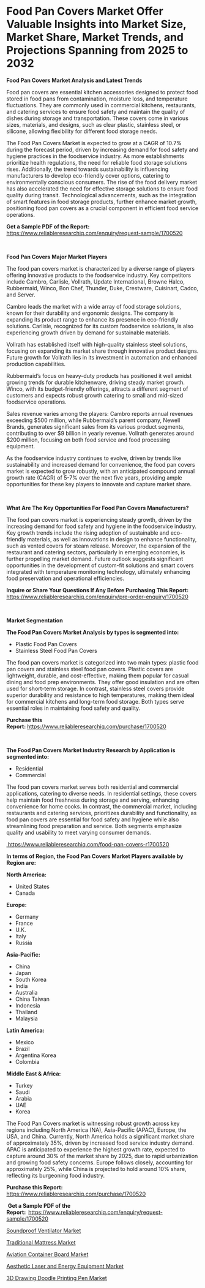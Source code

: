 <p><h1>Food Pan Covers Market Offer Valuable Insights into Market Size, Market Share, Market Trends, and Projections Spanning from 2025 to 2032</h1></p><p><strong>Food Pan Covers Market Analysis and Latest Trends</strong></p>
<p><p>Food pan covers are essential kitchen accessories designed to protect food stored in food pans from contamination, moisture loss, and temperature fluctuations. They are commonly used in commercial kitchens, restaurants, and catering services to ensure food safety and maintain the quality of dishes during storage and transportation. These covers come in various sizes, materials, and designs, such as clear plastic, stainless steel, or silicone, allowing flexibility for different food storage needs.</p><p>The Food Pan Covers Market is expected to grow at a CAGR of 10.7% during the forecast period, driven by increasing demand for food safety and hygiene practices in the foodservice industry. As more establishments prioritize health regulations, the need for reliable food storage solutions rises. Additionally, the trend towards sustainability is influencing manufacturers to develop eco-friendly cover options, catering to environmentally conscious consumers. The rise of the food delivery market has also accelerated the need for effective storage solutions to ensure food quality during transit. Technological advancements, such as the integration of smart features in food storage products, further enhance market growth, positioning food pan covers as a crucial component in efficient food service operations.</p></p>
<p><strong>Get a Sample PDF of the Report:&nbsp;</strong> <a href="https://www.reliableresearchiq.com/enquiry/request-sample/1700520?utm_campaign=3370&utm_medium=2&utm_source=Github&utm_content=ia&utm_term=05042025&utm_id=food-pan-covers">https://www.reliableresearchiq.com/enquiry/request-sample/1700520</a></p>
<p>&nbsp;</p>
<p><strong>Food Pan Covers Major Market Players</strong></p>
<p><p>The food pan covers market is characterized by a diverse range of players offering innovative products to the foodservice industry. Key competitors include Cambro, Carlisle, Vollrath, Update International, Browne Halco, Rubbermaid, Winco, Bon Chef, Thunder, Duke, Crestware, Cuisinart, Cadco, and Server. </p><p>Cambro leads the market with a wide array of food storage solutions, known for their durability and ergonomic designs. The company is expanding its product range to enhance its presence in eco-friendly solutions. Carlisle, recognized for its custom foodservice solutions, is also experiencing growth driven by demand for sustainable materials.</p><p>Vollrath has established itself with high-quality stainless steel solutions, focusing on expanding its market share through innovative product designs. Future growth for Vollrath lies in its investment in automation and enhanced production capabilities.</p><p>Rubbermaid’s focus on heavy-duty products has positioned it well amidst growing trends for durable kitchenware, driving steady market growth. Winco, with its budget-friendly offerings, attracts a different segment of customers and expects robust growth catering to small and mid-sized foodservice operations.</p><p>Sales revenue varies among the players: Cambro reports annual revenues exceeding $500 million, while Rubbermaid’s parent company, Newell Brands, generates significant sales from its various product segments, contributing to over $9 billion in yearly revenue. Vollrath generates around $200 million, focusing on both food service and food processing equipment.</p><p>As the foodservice industry continues to evolve, driven by trends like sustainability and increased demand for convenience, the food pan covers market is expected to grow robustly, with an anticipated compound annual growth rate (CAGR) of 5-7% over the next five years, providing ample opportunities for these key players to innovate and capture market share.</p></p>
<p>&nbsp;</p>
<p><strong>What Are The Key Opportunities For Food Pan Covers Manufacturers?</strong></p>
<p><p>The food pan covers market is experiencing steady growth, driven by the increasing demand for food safety and hygiene in the foodservice industry. Key growth trends include the rising adoption of sustainable and eco-friendly materials, as well as innovations in design to enhance functionality, such as vented covers for steam release. Moreover, the expansion of the restaurant and catering sectors, particularly in emerging economies, is further propelling market demand. Future outlook suggests significant opportunities in the development of custom-fit solutions and smart covers integrated with temperature monitoring technology, ultimately enhancing food preservation and operational efficiencies.</p></p>
<p><strong>Inquire or Share Your Questions If Any Before Purchasing This Report:</strong> <a href="https://www.reliableresearchiq.com/enquiry/pre-order-enquiry/1700520?utm_campaign=3370&utm_medium=2&utm_source=Github&utm_content=ia&utm_term=05042025&utm_id=food-pan-covers">https://www.reliableresearchiq.com/enquiry/pre-order-enquiry/1700520</a></p>
<p>&nbsp;</p>
<p><strong>Market Segmentation</strong></p>
<p><strong>The Food Pan Covers Market Analysis by types is segmented into:</strong></p>
<p><ul><li>Plastic Food Pan Covers</li><li>Stainless Steel Food Pan Covers</li></ul></p>
<p><p>The food pan covers market is categorized into two main types: plastic food pan covers and stainless steel food pan covers. Plastic covers are lightweight, durable, and cost-effective, making them popular for casual dining and food prep environments. They offer good insulation and are often used for short-term storage. In contrast, stainless steel covers provide superior durability and resistance to high temperatures, making them ideal for commercial kitchens and long-term food storage. Both types serve essential roles in maintaining food safety and quality.</p></p>
<p><strong>Purchase this Report:&nbsp;</strong><a href="https://www.reliableresearchiq.com/purchase/1700520?utm_campaign=3370&utm_medium=2&utm_source=Github&utm_content=ia&utm_term=05042025&utm_id=food-pan-covers">https://www.reliableresearchiq.com/purchase/1700520</a></p>
<p>&nbsp;</p>
<p><strong>The Food Pan Covers Market Industry Research by Application is segmented into:</strong></p>
<p><ul><li>Residential</li><li>Commercial</li></ul></p>
<p><p>The food pan covers market serves both residential and commercial applications, catering to diverse needs. In residential settings, these covers help maintain food freshness during storage and serving, enhancing convenience for home cooks. In contrast, the commercial market, including restaurants and catering services, prioritizes durability and functionality, as food pan covers are essential for food safety and hygiene while also streamlining food preparation and service. Both segments emphasize quality and usability to meet varying consumer demands.</p></p>
<p><a href="https://www.reliableresearchiq.com/food-pan-covers-r1700520?utm_campaign=3370&utm_medium=2&utm_source=Github&utm_content=ia&utm_term=05042025&utm_id=food-pan-covers">&nbsp;https://www.reliableresearchiq.com/food-pan-covers-r1700520</a></p>
<p><strong>In terms of Region, the Food Pan Covers Market Players available by Region are:</strong></p>
<p>
    <p> <strong> North America: </strong>
        <ul>
            <li>United States</li>
            <li>Canada</li>
        </ul>
        </p> 
    <p> <strong> Europe: </strong>
        <ul>
            <li>Germany</li>
            <li>France</li>
            <li>U.K.</li>
            <li>Italy</li>
            <li>Russia</li>
        </ul>
        </p> 
    <p> <strong> Asia-Pacific: </strong>
        <ul>
            <li>China</li>
            <li>Japan</li>
            <li>South Korea</li>
            <li>India</li>
            <li>Australia</li>
            <li>China Taiwan</li>
            <li>Indonesia</li>
            <li>Thailand</li>
            <li>Malaysia</li>
        </ul>
        </p> 
    <p> <strong> Latin America: </strong>
        <ul>
            <li>Mexico</li>
            <li>Brazil</li>
            <li>Argentina Korea</li>
            <li>Colombia</li>
        </ul>
        </p> 
    <p> <strong> Middle East & Africa: </strong>
        <ul>
            <li>Turkey</li>
            <li>Saudi</li>
            <li>Arabia</li>
            <li>UAE</li>
            <li>Korea</li>
        </ul>
    </p>
    </p>
<p><p>The Food Pan Covers market is witnessing robust growth across key regions including North America (NA), Asia-Pacific (APAC), Europe, the USA, and China. Currently, North America holds a significant market share of approximately 35%, driven by increased food service industry demand. APAC is anticipated to experience the highest growth rate, expected to capture around 30% of the market share by 2025, due to rapid urbanization and growing food safety concerns. Europe follows closely, accounting for approximately 25%, while China is projected to hold around 10% share, reflecting its burgeoning food industry.</p></p>
<p><strong>Purchase this Report: </strong><a href="https://www.reliableresearchiq.com/purchase/1700520?utm_campaign=3370&utm_medium=2&utm_source=Github&utm_content=ia&utm_term=05042025&utm_id=food-pan-covers">https://www.reliableresearchiq.com/purchase/1700520</a></p>
<p>&nbsp;<strong>Get a Sample PDF of the Report:&nbsp;&nbsp;</strong><a href="https://www.reliableresearchiq.com/enquiry/request-sample/1700520?utm_campaign=3370&utm_medium=2&utm_source=Github&utm_content=ia&utm_term=05042025&utm_id=food-pan-covers">https://www.reliableresearchiq.com/enquiry/request-sample/1700520</a></p>
<p><strong></strong></p>
<p><p><a href="https://www.linkedin.com/pulse/global-soundproof-ventilator-market-exploring-share-trends-zm0nf?utm_campaign=3370&utm_medium=2&utm_source=Github&utm_content=ia&utm_term=05042025&utm_id=food-pan-covers">Soundproof Ventilator Market</a></p><p><a href="https://github.com/naomaroaoonv/Market-Research-Report-List-1/blob/main/traditional-mattress-market.md?utm_campaign=3370&utm_medium=2&utm_source=Github&utm_content=ia&utm_term=05042025&utm_id=food-pan-covers">Traditional Mattress Market</a></p><p><a href="https://www.linkedin.com/pulse/comprehensive-assessment-globalaviation-container-board-marketmarketsize-2nalf?utm_campaign=3370&utm_medium=2&utm_source=Github&utm_content=ia&utm_term=05042025&utm_id=food-pan-covers">Aviation Container Board Market</a></p><p><a href="https://www.linkedin.com/pulse/future-growth-trends-aesthetic-laser-energy-equipment-58hxf?utm_campaign=3370&utm_medium=2&utm_source=Github&utm_content=ia&utm_term=05042025&utm_id=food-pan-covers">Aesthetic Laser and Energy Equipment Market</a></p><p><a href="https://www.linkedin.com/pulse/trustworthy-market-insights-3d-drawing-doodle-printing-pen-vefge?utm_campaign=3370&utm_medium=2&utm_source=Github&utm_content=ia&utm_term=05042025&utm_id=food-pan-covers">3D Drawing Doodle Printing Pen Market</a></p></p>